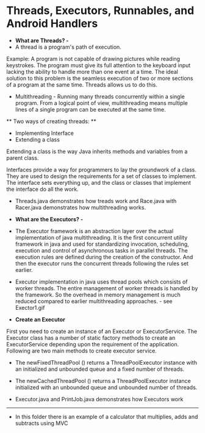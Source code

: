 # Threads, Executors, Runnables, and Android Handlers 

* **What are Threads? -**
 * A thread is a program's path of execution. 

Example: A program is not capable of drawing pictures while reading keystrokes. The program must give its full attention to the keyboard input lacking the ability to handle more than one event at a time. The ideal solution to this problem is the seamless execution of two or more sections of a program at the same time. Threads allows us to do this.

 * Multithreading - Running many threads concurrently within a single program. From a logical point of view, multithreading means multiple lines of a single program can be executed at the same time.

 ** Two ways of creating threads: **

  * Implementing Interface
  * Extending a class

Extending a class is the way Java inherits methods and variables from a parent class.

Interfaces provide a way for programmers to lay the groundwork of a class. They are used to design the requirements for a set of classes to implement. The interface sets everything up, and the class or classes that implement the interface do all the work. 

* Threads.java demonstrates how treads work and Race.java with Racer.java demonstrates how multithreading works.

* **What are the Executors? -**

 * The Executor framework is an abstraction layer over the actual implementation of java multithreading. It is the first concurrent utility framework in java and used for standardizing invocation, scheduling, execution and control of asynchronous tasks in parallel threads. The execution rules are defined during the creation of the constructor. And then the executor runs the concurrent threads following the rules set earlier.

 * Executor implementation in java uses thread pools which consists of worker threads. The entire management of worker threads is handled by the framework. So the overhead in memory management is much reduced compared to earlier multithreading approaches. - see Exector1.gif

 * **Create an Executor**

 First you need to create an instance of an Executor or ExecutorService. The Executor class has a number of static factory methods to create an ExecutorService depending upon the requirement of the application. Following are two main methods to create executor service.

   * The newFixedThreadPool () returns a ThreadPoolExecutor instance with an initialized and unbounded queue and a fixed number of threads.
   * The newCachedThreadPool () returns a ThreadPoolExecutor instance initialized with an unbounded queue and unbounded number of threads.

* Executor.java and PrintJob.java demonstrates how Executors work

* **
 

 * In this folder there is an example of a calculator that multiplies, adds and subtracts using MVC 